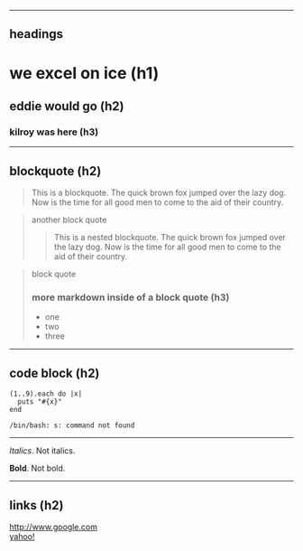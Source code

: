 <script type="text/javascript" src="jquery-1.6.1.min.js"></script>
<script type="text/javascript" src="foo.js"></script>
<link rel="stylesheet" type="text/css" href="foo.css"></style>

* * *
## headings
# we excel on ice (h1)
## eddie would go (h2)
### kilroy was here (h3)

* * *
## blockquote (h2)
> This is a blockquote. The quick brown fox jumped over the lazy dog. Now is the time for all good men to come to the aid of their country.

> another block quote
>> This is a nested blockquote. The quick brown fox jumped over the lazy dog. Now is the time for all good men to come to the aid of their country.


> block quote
> ### more markdown inside of a block quote (h3)
> * one
> * two
> * three

* * *

## code block (h2)
    (1..9).each do |x|
      puts "#{x}"  
    end

    /bin/bash: s: command not found
* * *
*Italics*. Not italics.

__Bold__. Not bold.

* * *
## links (h2)
<http://www.google.com>  
[yahoo!](http://www.yahoo.com)


